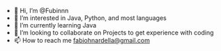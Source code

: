- 👋 Hi, I’m @Fubinnn
- 👀 I’m interested in Java, Python, and most languages
- 🌱 I’m currently learning Java
- 💞️ I’m looking to collaborate on Projects to get experience with coding
- 📫 How to reach me fabiohnardella@gmail.com

